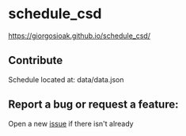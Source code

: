 # schedule_csd
https://giorgosioak.github.io/schedule_csd/


## Contribute
Schedule located at: data/data.json

## Report a bug or request a feature:

Open a new [issue](https://github.com/giorgosioak/schedule_csd/issues) if there isn't already